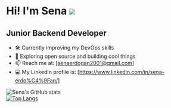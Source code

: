 # Hi! I'm Sena ![](https://user-images.githubusercontent.com/18350557/176309783-0785949b-9127-417c-8b55-ab5a4333674e.gif)

<!-- ![Pj4t](https://user-images.githubusercontent.com/66382514/202264348-6547067a-842a-4ae1-99d0-13ab0f1d01cd.gif) -->


Junior Backend Developer
------------------------------------

* 🛠️ Currently improving my DevOps skills  
* 🌱 Exploring open source and building cool things  
* 📫 Reach me at: [senaerdogan2001@gmail.com]
* 💻 My LinkedIn profile is: [https://www.linkedin.com/in/sena-erdo%C4%9Fan/]

![Sena's GitHub stats](https://github-readme-stats.vercel.app/api?username=sena-erdogan&show_icons=true)<br/>
[![Top Langs](https://github-readme-stats.vercel.app/api/top-langs/?username=sena-erdogan&layout=compact)](https://github.com/anuraghazra/github-readme-stats)
